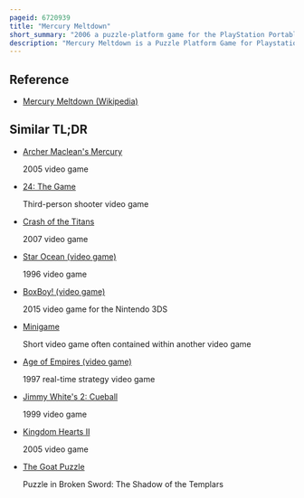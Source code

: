 ```yaml
---
pageid: 6720939
title: "Mercury Meltdown"
short_summary: "2006 a puzzle-platform game for the PlayStation Portable"
description: "Mercury Meltdown is a Puzzle Platform Game for Playstation Portable. It is the Sequel to archer Maclean's Mercury. Like the first Game, the Goal is to tilt the Stage in Order to navigate one or more Blobs of Mercury to the Destination. In Contrast to the original, Ignition Banbury had more Time and Experience developing the Game and listened to Player Feedback, allowing the Game to be easier and provide Players with more Freedom to choose Levels. The Game has new Hazards, Enemies, and Minigames."
---
```


## Reference

- [Mercury Meltdown (Wikipedia)](https://en.wikipedia.org/?curid=6720939)

## Similar TL;DR

- [Archer Maclean's Mercury](/tldr/en/archer-macleans-mercury)

  2005 video game

- [24: The Game](/tldr/en/24-the-game)

  Third-person shooter video game

- [Crash of the Titans](/tldr/en/crash-of-the-titans)

  2007 video game

- [Star Ocean (video game)](/tldr/en/star-ocean-video-game)

  1996 video game

- [BoxBoy! (video game)](/tldr/en/boxboy-video-game)

  2015 video game for the Nintendo 3DS

- [Minigame](/tldr/en/minigame)

  Short video game often contained within another video game

- [Age of Empires (video game)](/tldr/en/age-of-empires-video-game)

  1997 real-time strategy video game

- [Jimmy White's 2: Cueball](/tldr/en/jimmy-whites-2-cueball)

  1999 video game

- [Kingdom Hearts II](/tldr/en/kingdom-hearts-ii)

  2005 video game

- [The Goat Puzzle](/tldr/en/the-goat-puzzle)

  Puzzle in Broken Sword: The Shadow of the Templars
